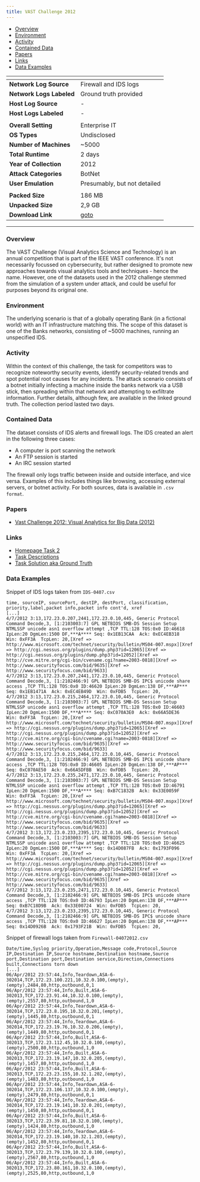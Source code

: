 ```yaml
---
title: VAST Challenge 2012
---
```


- [Overview](#overview)
- [Environment](#environment)
- [Activity](#activity)
- [Contained Data](#contained-data)
- [Papers](#papers)
- [Links](#links)
- [Data Examples](#data-examples)

| <!-- -->                 | <!-- -->                                                                                                                                                                                           |
|--------------------------|----------------------------------------------------------------------------------------------------------------------------------------------------------------------------------------------------|
| **Network Log Source**   | Firewall and IDS logs                                                                                                                                                                              |
| **Network Logs Labeled** | Ground truth provided                                                                                                                                                                              |
| **Host Log Source**      | -                                                                                                                                                                                                  |
| **Host Logs Labeled**    | -                                                                                                                                                                                                  |
|                          |                                                                                                                                                                                                    |
| **Overall Setting**      | Enterprise IT                                                                                                                                                                                      |
| **OS Types**             | Undisclosed                                                                                                                                                                                        |
| **Number of Machines**   | ~5000                                                                                                                                                                                              |
| **Total Runtime**        | 2 days                                                                                                                                                                                             |
| **Year of Collection**   | 2012                                                                                                                                                                                               |
| **Attack Categories**    | BotNet                                                                                                                                                                                             |
| **User Emulation**       | Presumably, but not detailed                                                                                                                                                                       |
|                          |                                                                                                                                                                                                    |
| **Packed Size**          | 186 MB                                                                                                                                                                                             |
| **Unpacked Size**        | 2,9 GB                                                                                                                                                                                             |
| **Download Link**        | [goto](https://visualdata.wustl.edu/varepository/VAST%20Challenge%202012/challenges/MC2%20-%20Bank%20of%20Money%20regional%20Network%20Op/dataset/Bank%20of%20Money%20regional%20Network%20Op.zip) |

***

### Overview

The VAST Challenge (Visual Analytics Science and Technology) is an annual competition that is part of the IEEE VAST
conference.
It's not necessarily focussed on cybersecurity, but rather designed to promote new approaches towards visual analytics
tools and techniques - hence the name.
However, one of the datasets used in the 2012 challenge stemmed from the simulation of a system under attack, and could
be useful for purposes beyond its original one.

### Environment

The underlying scenario is that of a globally operating Bank (in a fictional world) with an IT infrastructure matching
this.
The scope of this dataset is one of the Banks networks, consisting of ~5000 machines, running an unspecified IDS.

### Activity

Within the context of this challenge, the task for competitors was to recognize noteworthy security events, identify
security-related trends and spot potential root causes for any incidents.
The attack scenario consists of a botnet initially infecting a machine inside the banks network via a USB stick, then
spreading within that network and attempting to exfiltrate information.
Further details, although few, are available in the linked ground truth.
The collection period lasted two days.

### Contained Data

The dataset consists of IDS alerts and firewall logs.
The IDS created an alert in the following three cases:

- A computer is port scanning the network
- An FTP session is started
- An IRC session started

The firewall only logs traffic between inside and outside interface, and vice versa.
Examples of this includes things like browsing, accessing external servers, or botnet activity.
For both sources, data is available in `.csv format`.

### Papers

- [Vast Challenge 2012: Visual Analytics for Big Data (2012)](https://doi.org/10.1109/vast.2012.6400529)

### Links

- [Homepage Task 2](https://visualdata.wustl.edu/varepository/VAST%20Challenge%202012/challenges/MC2%20-%20Bank%20of%20Money%20regional%20Network%20Op/)
- [Task Descriptions](http://www.cs.umd.edu/hcil/VASTchallenge2012/TaskDescriptions.htm)
- [Task Solution aka Ground Truth](https://view.officeapps.live.com/op/view.aspx?src=https%3A%2F%2Fvisualdata.wustl.edu%2Fvarepository%2FVAST%2520Challenge%25202012%2Fchallenges%2FMC2%2520-%2520Bank%2520of%2520Money%2520regional%2520Network%2520Op%2Fsolution%2FMini%25202%2520Bank%2520of%2520Money%2520regional%2520Network%2520Op.docx&wdOrigin=BROWSELINK)

### Data Examples

Snippet of IDS logs taken from `IDS-0407.csv`

```
time, sourceIP, sourcePort, destIP, destPort, classification, priority,label,packet info,packet info cont'd, xref
[...]
4/7/2012 3:13,172.23.0.207,2441,172.23.0.10,445, Generic Protocol Command Decode,3, [1:2103003:7] GPL NETBIOS SMB-DS Session Setup NTMLSSP unicode asn1 overflow attempt ,TCP TTL:128 TOS:0x0 ID:46618 IpLen:20 DgmLen:1500 DF,***A**** Seq: 0x1EB13CAA  Ack: 0xEC4EB318  Win: 0xFF3A  TcpLen: 20,[Xref => http://www.microsoft.com/technet/security/bulletin/MS04-007.mspx][Xref => http://cgi.nessus.org/plugins/dump.php3?id=12065][Xref => http://cgi.nessus.org/plugins/dump.php3?id=12052][Xref => http://cve.mitre.org/cgi-bin/cvename.cgi?name=2003-0818][Xref => http://www.securityfocus.com/bid/9635][Xref => http://www.securityfocus.com/bid/9633]
4/7/2012 3:13,172.23.0.207,2441,172.23.0.10,445, Generic Protocol Command Decode,3, [1:2102466:9] GPL NETBIOS SMB-DS IPC$ unicode share access ,TCP TTL:128 TOS:0x0 ID:46620 IpLen:20 DgmLen:138 DF,***AP*** Seq: 0x1EB1471A  Ack: 0xEC4EB49D  Win: 0xFDB5  TcpLen: 20,
4/7/2012 3:13,172.23.0.215,2464,172.23.0.10,445, Generic Protocol Command Decode,3, [1:2103003:7] GPL NETBIOS SMB-DS Session Setup NTMLSSP unicode asn1 overflow attempt ,TCP TTL:128 TOS:0x0 ID:46603 IpLen:20 DgmLen:1500 DF,***A**** Seq: 0xC070A3E0  Ack: 0x66A5DE36  Win: 0xFF3A  TcpLen: 20,[Xref => http://www.microsoft.com/technet/security/bulletin/MS04-007.mspx][Xref => http://cgi.nessus.org/plugins/dump.php3?id=12065][Xref => http://cgi.nessus.org/plugins/dump.php3?id=12052][Xref => http://cve.mitre.org/cgi-bin/cvename.cgi?name=2003-0818][Xref => http://www.securityfocus.com/bid/9635][Xref => http://www.securityfocus.com/bid/9633]
4/7/2012 3:13,172.23.0.215,2464,172.23.0.10,445, Generic Protocol Command Decode,3, [1:2102466:9] GPL NETBIOS SMB-DS IPC$ unicode share access ,TCP TTL:128 TOS:0x0 ID:46605 IpLen:20 DgmLen:138 DF,***AP*** Seq: 0xC070AE50  Ack: 0x66A5DFBB  Win: 0xFDB5  TcpLen: 20,
4/7/2012 3:13,172.23.0.235,2471,172.23.0.10,445, Generic Protocol Command Decode,3, [1:2103003:7] GPL NETBIOS SMB-DS Session Setup NTMLSSP unicode asn1 overflow attempt ,TCP TTL:128 TOS:0x0 ID:46791 IpLen:20 DgmLen:1500 DF,***A**** Seq: 0xB7C1832B  Ack: 0x33E0059F  Win: 0xFF3A  TcpLen: 20,[Xref => http://www.microsoft.com/technet/security/bulletin/MS04-007.mspx][Xref => http://cgi.nessus.org/plugins/dump.php3?id=12065][Xref => http://cgi.nessus.org/plugins/dump.php3?id=12052][Xref => http://cve.mitre.org/cgi-bin/cvename.cgi?name=2003-0818][Xref => http://www.securityfocus.com/bid/9635][Xref => http://www.securityfocus.com/bid/9633]
4/7/2012 3:13,172.23.0.233,2395,172.23.0.10,445, Generic Protocol Command Decode,3, [1:2103003:7] GPL NETBIOS SMB-DS Session Setup NTMLSSP unicode asn1 overflow attempt ,TCP TTL:128 TOS:0x0 ID:46625 IpLen:20 DgmLen:1500 DF,***A**** Seq: 0x14D087FB  Ack: 0x1793F096  Win: 0xFF3A  TcpLen: 20,[Xref => http://www.microsoft.com/technet/security/bulletin/MS04-007.mspx][Xref => http://cgi.nessus.org/plugins/dump.php3?id=12065][Xref => http://cgi.nessus.org/plugins/dump.php3?id=12052][Xref => http://cve.mitre.org/cgi-bin/cvename.cgi?name=2003-0818][Xref => http://www.securityfocus.com/bid/9635][Xref => http://www.securityfocus.com/bid/9633]
4/7/2012 3:13,172.23.0.235,2471,172.23.0.10,445, Generic Protocol Command Decode,3, [1:2102466:9] GPL NETBIOS SMB-DS IPC$ unicode share access ,TCP TTL:128 TOS:0x0 ID:46793 IpLen:20 DgmLen:138 DF,***AP*** Seq: 0xB7C18D9B  Ack: 0x33E00724  Win: 0xFDB5  TcpLen: 20,
4/7/2012 3:13,172.23.0.233,2395,172.23.0.10,445, Generic Protocol Command Decode,3, [1:2102466:9] GPL NETBIOS SMB-DS IPC$ unicode share access ,TCP TTL:128 TOS:0x0 ID:46627 IpLen:20 DgmLen:138 DF,***AP*** Seq: 0x14D0926B  Ack: 0x1793F21B  Win: 0xFDB5  TcpLen: 20,
```

Snippet of firewall logs taken from `Firewall-04072012.csv`

```
Date/time,Syslog priority,Operation,Message code,Protocol,Source IP,Destination IP,Source hostname,Destination hostname,Source port,Destination port,Destination service,Direction,Connections built,Connections torn down
[...]
06/Apr/2012 23:57:44,Info,Teardown,ASA-6-302014,TCP,172.23.100.221,10.32.0.100,(empty),(empty),2484,80,http,outbound,0,1
06/Apr/2012 23:57:44,Info,Built,ASA-6-302013,TCP,172.23.91.44,10.32.0.100,(empty),(empty),2557,80,http,outbound,1,0
06/Apr/2012 23:57:44,Info,Teardown,ASA-6-302014,TCP,172.23.8.195,10.32.0.201,(empty),(empty),1445,80,http,outbound,0,1
06/Apr/2012 23:57:44,Info,Teardown,ASA-6-302014,TCP,172.23.19.76,10.32.0.206,(empty),(empty),1449,80,http,outbound,0,1
06/Apr/2012 23:57:44,Info,Built,ASA-6-302013,TCP,172.23.112.45,10.32.0.100,(empty),(empty),2500,80,http,outbound,1,0
06/Apr/2012 23:57:44,Info,Built,ASA-6-302013,TCP,172.23.19.147,10.32.0.205,(empty),(empty),1457,80,http,outbound,1,0
06/Apr/2012 23:57:44,Info,Built,ASA-6-302013,TCP,172.23.23.155,10.32.1.202,(empty),(empty),1483,80,http,outbound,1,0
06/Apr/2012 23:57:44,Info,Teardown,ASA-6-302014,TCP,172.23.106.137,10.32.0.100,(empty),(empty),2479,80,http,outbound,0,1
06/Apr/2012 23:57:44,Info,Teardown,ASA-6-302014,TCP,172.23.19.141,10.32.0.201,(empty),(empty),1450,80,http,outbound,0,1
06/Apr/2012 23:57:44,Info,Built,ASA-6-302013,TCP,172.23.39.81,10.32.0.100,(empty),(empty),1424,80,http,outbound,1,0
06/Apr/2012 23:57:44,Info,Teardown,ASA-6-302014,TCP,172.23.19.140,10.32.1.203,(empty),(empty),1452,80,http,outbound,0,1
06/Apr/2012 23:57:44,Info,Built,ASA-6-302013,TCP,172.23.79.139,10.32.0.100,(empty),(empty),2567,80,http,outbound,1,0
06/Apr/2012 23:57:44,Info,Built,ASA-6-302013,TCP,172.23.80.161,10.32.0.100,(empty),(empty),2525,80,http,outbound,1,0
```
